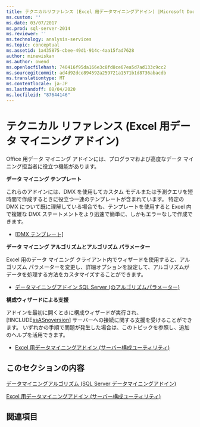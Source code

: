 ```yaml
---
title: テクニカルリファレンス (Excel 用データマイニングアドイン) |Microsoft Docs
ms.custom: ''
ms.date: 03/07/2017
ms.prod: sql-server-2014
ms.reviewer: ''
ms.technology: analysis-services
ms.topic: conceptual
ms.assetid: 1a435875-cbee-49d1-914c-4aa15fad7628
author: minewiskan
ms.author: owend
ms.openlocfilehash: 740416f95da166e3c8fd8ce67ea5d7ad133c9cc2
ms.sourcegitcommit: ad4d92dce894592a259721a1571b1d8736abacdb
ms.translationtype: MT
ms.contentlocale: ja-JP
ms.lasthandoff: 08/04/2020
ms.locfileid: "87644146"
---
```

# <a name="technical-reference-data-mining-add-ins-for-excel"></a>テクニカル リファレンス (Excel 用データ マイニング アドイン)
  Office 用データ マイニング アドインには、プログラマおよび高度なデータ マイニング担当者に役立つ機能があります。  
  
 **データ マイニング テンプレート**  
  
 これらのアドインには、DMX を使用してカスタム モデルまたは予測クエリを短時間で作成するときに役立つ一連のテンプレートが含まれています。 特定の DMX について既に理解している場合でも、テンプレートを使用すると Excel 内で複雑な DMX ステートメントをより迅速で簡単に、しかもエラーなしで作成できます。  
  
-   [[DMX テンプレート]](dmx-templates.md)  
  
 **データ マイニング アルゴリズムとアルゴリズム パラメーター**  
  
 Excel 用のデータ マイニング クライアント内でウィザードを使用すると、アルゴリズム パラメーターを変更し、詳細オプションを設定して、アルゴリズムがデータを処理する方法をカスタマイズすることができます。  
  
-   [データマイニングアドイン SQL Server &#40;のアルゴリズムパラメーター&#41;](algorithm-parameters-sql-server-data-mining-add-ins.md)  
  
 **構成ウィザードによる支援**  
  
 アドインを最初に開くときに構成ウィザードが実行され、[!INCLUDE[ssASnoversion](../includes/ssasnoversion-md.md)] サーバーへの接続に関する支援を受けることができます。 いずれかの手順で問題が発生した場合は、このトピックを参照し、追加のヘルプを活用できます。  
  
-   [Excel 用データマイニングアドイン &#40;サーバー構成ユーティリティ&#41;](server-configuration-utility-data-mining-add-ins-for-excel.md)  
  
## <a name="in-this-section"></a>このセクションの内容  
 [データマイニングアルゴリズム &#40;SQL Server データマイニングアドイン&#41;](data-mining-algorithms-sql-server-data-mining-add-ins.md)  
  
 [Excel 用データマイニングアドイン &#40;サーバー構成ユーティリティ&#41;](server-configuration-utility-data-mining-add-ins-for-excel.md)  
  
## <a name="related-sections"></a>関連項目  
  
